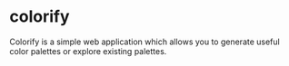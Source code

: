 # colorify
Colorify is a simple web application which allows you to generate useful color palettes or explore existing palettes.
